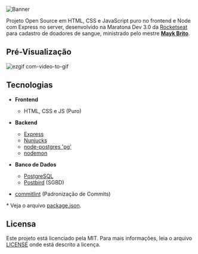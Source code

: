 ![Banner](https://user-images.githubusercontent.com/38081852/74866884-5f444000-5332-11ea-8d8d-036c30b0d870.png)

Projeto Open Source em HTML, CSS e JavaScript puro no frontend e Node com Express no server, desenvolvido na Maratona Dev 3.0 da [Rocketseat](https://rocketseat.com.br/) para cadastro de doadores de sangue, ministrado pelo mestre **[Mayk Brito](https://github.com/maykbrito)**.


## **Pré-Visualização**

![ezgif com-video-to-gif](https://user-images.githubusercontent.com/38081852/74862827-9105d880-532b-11ea-9d03-2c958659446a.gif)

## **Tecnologias**
  - **Frontend**
    - HTML, CSS e JS (Puro)
  - **Backend**
    - [Express](https://expressjs.com/)
    - [Nunjucks](https://mozilla.github.io/nunjucks/)
    - [node-postgres 'pg'](https://node-postgres.com/)
    - [nodemon](https://nodemon.io/)
  - **Banco de Dados**
    - [PostgreSQL](https://www.postgresql.org/)
    - [Postbird](https://www.electronjs.org/apps/postbird) (SGBD)
  
  - [commitlint](https://github.com/conventional-changelog/commitlint) (Padronização de Commits)

  \* Veja o arquivo [package.json](./src/package.json).

## **Licensa**

Este projeto está licenciado pela MIT. Para mais informações, leia o arquivo [LICENSE](./LICENSE) onde está descrito a licença.
